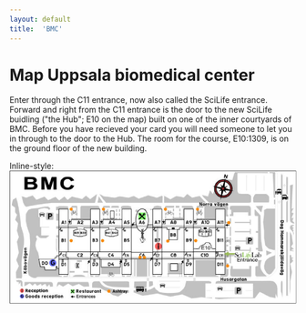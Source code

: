 ```yaml
---
layout: default
title:  'BMC'
---
```


# Map Uppsala biomedical center

Enter through the C11 entrance, now also called the SciLife entrance. Forward and right from the C11 entrance is the door to the new SciLife buidling ("the Hub"; E10 on the map) built on one of the inner courtyards of BMC. Before you have recieved your card you will need someone to let you in through to the door to the Hub. The room for the course, E10:1309, is on the ground floor of the new building.

Inline-style: 
![alt text](files/MapBMCScilife.png "Logo Title Text 1")